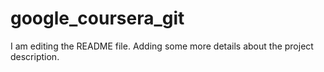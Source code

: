# google_coursera_git
I am editing the README file. Adding some more details about the project description.
